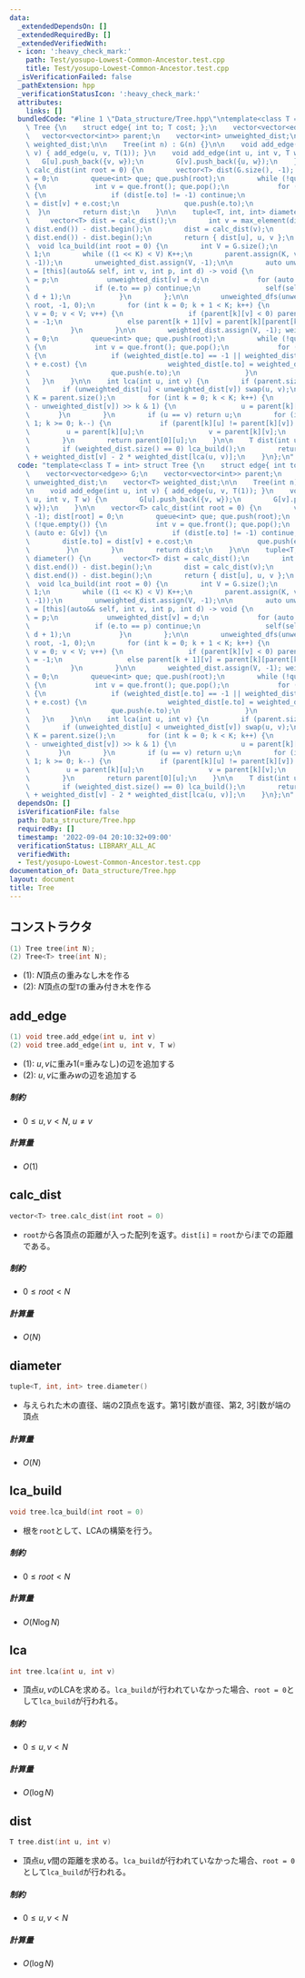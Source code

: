 ```yaml
---
data:
  _extendedDependsOn: []
  _extendedRequiredBy: []
  _extendedVerifiedWith:
  - icon: ':heavy_check_mark:'
    path: Test/yosupo-Lowest-Common-Ancestor.test.cpp
    title: Test/yosupo-Lowest-Common-Ancestor.test.cpp
  _isVerificationFailed: false
  _pathExtension: hpp
  _verificationStatusIcon: ':heavy_check_mark:'
  attributes:
    links: []
  bundledCode: "#line 1 \"Data_structure/Tree.hpp\"\ntemplate<class T = int> struct\
    \ Tree {\n    struct edge{ int to; T cost; };\n    vector<vector<edge>> G;\n \
    \   vector<vector<int>> parent;\n    vector<int> unweighted_dist;\n    vector<T>\
    \ weighted_dist;\n\n    Tree(int n) : G(n) {}\n\n    void add_edge(int u, int\
    \ v) { add_edge(u, v, T(1)); }\n    void add_edge(int u, int v, T w) {\n     \
    \   G[u].push_back({v, w});\n        G[v].push_back({u, w});\n    }\n\n    vector<T>\
    \ calc_dist(int root = 0) {\n        vector<T> dist(G.size(), -1); dist[root]\
    \ = 0;\n        queue<int> que; que.push(root);\n        while (!que.empty())\
    \ {\n            int v = que.front(); que.pop();\n            for (auto e: G[v])\
    \ {\n                if (dist[e.to] != -1) continue;\n                dist[e.to]\
    \ = dist[v] + e.cost;\n                que.push(e.to);\n            }\n      \
    \  }\n        return dist;\n    }\n\n    tuple<T, int, int> diameter() {\n   \
    \     vector<T> dist = calc_dist();\n        int v = max_element(dist.begin(),\
    \ dist.end()) - dist.begin();\n        dist = calc_dist(v);\n        int u = max_element(dist.begin(),\
    \ dist.end()) - dist.begin();\n        return { dist[u], u, v };\n    }\n\n  \
    \  void lca_build(int root = 0) {\n        int V = G.size();\n        int K =\
    \ 1;\n        while ((1 << K) < V) K++;\n        parent.assign(K, vector<int>(V,\
    \ -1));\n        unweighted_dist.assign(V, -1);\n\n        auto unweighted_dfs\
    \ = [this](auto&& self, int v, int p, int d) -> void {\n            parent[0][v]\
    \ = p;\n            unweighted_dist[v] = d;\n            for (auto e: G[v]) {\n\
    \                if (e.to == p) continue;\n                self(self, e.to, v,\
    \ d + 1);\n            }\n        };\n\n        unweighted_dfs(unweighted_dfs,\
    \ root, -1, 0);\n        for (int k = 0; k + 1 < K; k++) {\n            for (int\
    \ v = 0; v < V; v++) {\n                if (parent[k][v] < 0) parent[k + 1][v]\
    \ = -1;\n                else parent[k + 1][v] = parent[k][parent[k][v]];\n  \
    \          }\n        }\n\n        weighted_dist.assign(V, -1); weighted_dist[root]\
    \ = 0;\n        queue<int> que; que.push(root);\n        while (!que.empty())\
    \ {\n            int v = que.front(); que.pop();\n            for (auto e: G[v])\
    \ {\n                if (weighted_dist[e.to] == -1 || weighted_dist[e.to] > weighted_dist[v]\
    \ + e.cost) {\n                    weighted_dist[e.to] = weighted_dist[v] + e.cost;\n\
    \                    que.push(e.to);\n                }\n            }\n     \
    \   }\n    }\n\n    int lca(int u, int v) {\n        if (parent.size() == 0) lca_build();\n\
    \        if (unweighted_dist[u] < unweighted_dist[v]) swap(u, v);\n        int\
    \ K = parent.size();\n        for (int k = 0; k < K; k++) {\n            if ((unweighted_dist[u]\
    \ - unweighted_dist[v]) >> k & 1) {\n                u = parent[k][u];\n     \
    \       }\n        }\n        if (u == v) return u;\n        for (int k = K -\
    \ 1; k >= 0; k--) {\n            if (parent[k][u] != parent[k][v]) {\n       \
    \         u = parent[k][u];\n                v = parent[k][v];\n            }\n\
    \        }\n        return parent[0][u];\n    }\n\n    T dist(int u, int v) {\n\
    \        if (weighted_dist.size() == 0) lca_build();\n        return weighted_dist[u]\
    \ + weighted_dist[v] - 2 * weighted_dist[lca(u, v)];\n    }\n};\n"
  code: "template<class T = int> struct Tree {\n    struct edge{ int to; T cost; };\n\
    \    vector<vector<edge>> G;\n    vector<vector<int>> parent;\n    vector<int>\
    \ unweighted_dist;\n    vector<T> weighted_dist;\n\n    Tree(int n) : G(n) {}\n\
    \n    void add_edge(int u, int v) { add_edge(u, v, T(1)); }\n    void add_edge(int\
    \ u, int v, T w) {\n        G[u].push_back({v, w});\n        G[v].push_back({u,\
    \ w});\n    }\n\n    vector<T> calc_dist(int root = 0) {\n        vector<T> dist(G.size(),\
    \ -1); dist[root] = 0;\n        queue<int> que; que.push(root);\n        while\
    \ (!que.empty()) {\n            int v = que.front(); que.pop();\n            for\
    \ (auto e: G[v]) {\n                if (dist[e.to] != -1) continue;\n        \
    \        dist[e.to] = dist[v] + e.cost;\n                que.push(e.to);\n   \
    \         }\n        }\n        return dist;\n    }\n\n    tuple<T, int, int>\
    \ diameter() {\n        vector<T> dist = calc_dist();\n        int v = max_element(dist.begin(),\
    \ dist.end()) - dist.begin();\n        dist = calc_dist(v);\n        int u = max_element(dist.begin(),\
    \ dist.end()) - dist.begin();\n        return { dist[u], u, v };\n    }\n\n  \
    \  void lca_build(int root = 0) {\n        int V = G.size();\n        int K =\
    \ 1;\n        while ((1 << K) < V) K++;\n        parent.assign(K, vector<int>(V,\
    \ -1));\n        unweighted_dist.assign(V, -1);\n\n        auto unweighted_dfs\
    \ = [this](auto&& self, int v, int p, int d) -> void {\n            parent[0][v]\
    \ = p;\n            unweighted_dist[v] = d;\n            for (auto e: G[v]) {\n\
    \                if (e.to == p) continue;\n                self(self, e.to, v,\
    \ d + 1);\n            }\n        };\n\n        unweighted_dfs(unweighted_dfs,\
    \ root, -1, 0);\n        for (int k = 0; k + 1 < K; k++) {\n            for (int\
    \ v = 0; v < V; v++) {\n                if (parent[k][v] < 0) parent[k + 1][v]\
    \ = -1;\n                else parent[k + 1][v] = parent[k][parent[k][v]];\n  \
    \          }\n        }\n\n        weighted_dist.assign(V, -1); weighted_dist[root]\
    \ = 0;\n        queue<int> que; que.push(root);\n        while (!que.empty())\
    \ {\n            int v = que.front(); que.pop();\n            for (auto e: G[v])\
    \ {\n                if (weighted_dist[e.to] == -1 || weighted_dist[e.to] > weighted_dist[v]\
    \ + e.cost) {\n                    weighted_dist[e.to] = weighted_dist[v] + e.cost;\n\
    \                    que.push(e.to);\n                }\n            }\n     \
    \   }\n    }\n\n    int lca(int u, int v) {\n        if (parent.size() == 0) lca_build();\n\
    \        if (unweighted_dist[u] < unweighted_dist[v]) swap(u, v);\n        int\
    \ K = parent.size();\n        for (int k = 0; k < K; k++) {\n            if ((unweighted_dist[u]\
    \ - unweighted_dist[v]) >> k & 1) {\n                u = parent[k][u];\n     \
    \       }\n        }\n        if (u == v) return u;\n        for (int k = K -\
    \ 1; k >= 0; k--) {\n            if (parent[k][u] != parent[k][v]) {\n       \
    \         u = parent[k][u];\n                v = parent[k][v];\n            }\n\
    \        }\n        return parent[0][u];\n    }\n\n    T dist(int u, int v) {\n\
    \        if (weighted_dist.size() == 0) lca_build();\n        return weighted_dist[u]\
    \ + weighted_dist[v] - 2 * weighted_dist[lca(u, v)];\n    }\n};\n"
  dependsOn: []
  isVerificationFile: false
  path: Data_structure/Tree.hpp
  requiredBy: []
  timestamp: '2022-09-04 20:10:32+09:00'
  verificationStatus: LIBRARY_ALL_AC
  verifiedWith:
  - Test/yosupo-Lowest-Common-Ancestor.test.cpp
documentation_of: Data_structure/Tree.hpp
layout: document
title: Tree
---
```


## コンストラクタ

```cpp
(1) Tree tree(int N);
(2) Tree<T> tree(int N);
```

- (1): $N$頂点の重みなし木を作る
- (2): $N$頂点の型`T`の重み付き木を作る



##  add_edge

```cpp
(1) void tree.add_edge(int u, int v)
(2) void tree.add_edge(int u, int v, T w)
```

- (1): $u, v$に重み$1$(=重みなし)の辺を追加する
- (2): $u, v$に重み$w$の辺を追加する

##### 制約

- $0 \leq u, v < N,~u \neq v$

##### 計算量

- $O(1)$



## calc_dist

```cpp
vector<T> tree.calc_dist(int root = 0)
```

- `root`から各頂点の距離が入った配列を返す。`dist[i]` = `root`から$i$までの距離 である。

##### 制約

- $0 \leq root < N$

##### 計算量

- $O(N)$



## diameter

```cpp
tuple<T, int, int> tree.diameter()
```

- 与えられた木の直径、端の2頂点を返す。第1引数が直径、第2, 3引数が端の頂点

##### 計算量

- $O(N)$



## lca_build

```cpp
void tree.lca_build(int root = 0)
```

- 根を`root`として、LCAの構築を行う。

##### 制約

- $0 \leq root < N$

##### 計算量

- $O(N \log N)$



## lca

```cpp
int tree.lca(int u, int v)
```

- 頂点$u, v$のLCAを求める。`lca_build`が行われていなかった場合、`root = 0`として`lca_build`が行われる。

##### 制約

- $0 \leq u, v < N$

##### 計算量

- $O(\log N)$



## dist

```cpp
T tree.dist(int u, int v)
```

- 頂点$u, v$間の距離を求める。`lca_build`が行われていなかった場合、`root = 0`として`lca_build`が行われる。

##### 制約

- $0 \leq u, v < N$

##### 計算量

- $O(\log N)$
